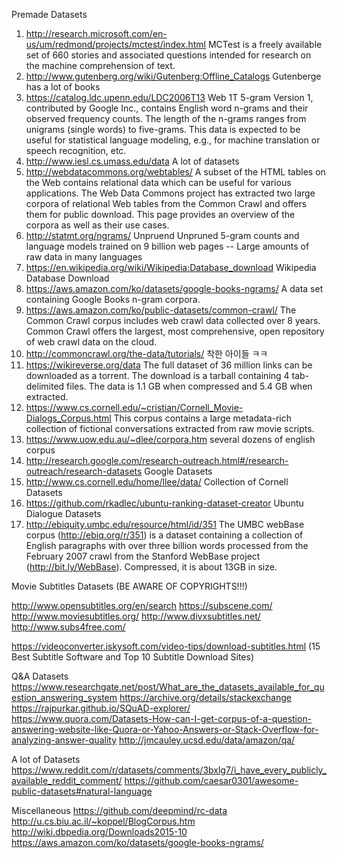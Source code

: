 Premade Datasets
1. http://research.microsoft.com/en-us/um/redmond/projects/mctest/index.html
MCTest is a freely available set of 660 stories and associated questions intended for research on the machine comprehension of text.
2. http://www.gutenberg.org/wiki/Gutenberg:Offline_Catalogs
Gutenberge has a lot of books
3. https://catalog.ldc.upenn.edu/LDC2006T13
Web 1T 5-gram Version 1, contributed by Google Inc., contains English word n-grams and their observed frequency counts. 
The length of the n-grams ranges from unigrams (single words) to five-grams. 
This data is expected to be useful for statistical language modeling, e.g., for machine translation or speech recognition, etc.
4. http://www.iesl.cs.umass.edu/data
A lot of datasets
5. http://webdatacommons.org/webtables/
A subset of the HTML tables on the Web contains relational data which can be useful for various applications. 
The Web Data Commons project has extracted two large corpora of relational Web tables from the Common Crawl and offers them for public download. 
This page provides an overview of the corpora as well as their use cases.
6. http://statmt.org/ngrams/
Unpruend Unpruned 5-gram counts and language models trained on 9 billion web pages -- Large amounts of raw data in many languages 
7. https://en.wikipedia.org/wiki/Wikipedia:Database_download
Wikipedia Database Download
8. https://aws.amazon.com/ko/datasets/google-books-ngrams/
A data set containing Google Books n-gram corpora.
9. https://aws.amazon.com/ko/public-datasets/common-crawl/
The Common Crawl corpus includes web crawl data collected over 8 years. 
Common Crawl offers the largest, most comprehensive, open repository of web crawl data on the cloud.
10. http://commoncrawl.org/the-data/tutorials/
착한 아이들 ㅋㅋ
11. https://wikireverse.org/data
The full dataset of 36 million links can be downloaded as a torrent. 
The download is a tarball containing 4 tab-delimited files. 
The data is 1.1 GB when compressed and 5.4 GB when extracted.
12. https://www.cs.cornell.edu/~cristian/Cornell_Movie-Dialogs_Corpus.html
This corpus contains a large metadata-rich collection of fictional conversations extracted from raw movie scripts.
13. https://www.uow.edu.au/~dlee/corpora.htm
several dozens of english corpus
14. http://research.google.com/research-outreach.html#/research-outreach/research-datasets
Google Datasets
15. http://www.cs.cornell.edu/home/llee/data/
Collection of Cornell Datasets
16. https://github.com/rkadlec/ubuntu-ranking-dataset-creator
Ubuntu Dialogue Datasets
17. http://ebiquity.umbc.edu/resource/html/id/351
The UMBC webBase corpus (http://ebiq.org/r/351) is a dataset containing a collection of English paragraphs with over three billion words 
processed from the February 2007 crawl from the Stanford WebBase project (http://bit.ly/WebBase). Compressed, it is about 13GB in size.



Movie Subtitles Datasets (BE AWARE OF COPYRIGHTS!!!)

http://www.opensubtitles.org/en/search
https://subscene.com/
http://www.moviesubtitles.org/
http://www.divxsubtitles.net/
http://www.subs4free.com/

https://videoconverter.iskysoft.com/video-tips/download-subtitles.html (15 Best Subtitle Software and Top 10 Subtitle Download Sites)



Q&A Datasets
https://www.researchgate.net/post/What_are_the_datasets_available_for_question_answering_system
https://archive.org/details/stackexchange
https://rajpurkar.github.io/SQuAD-explorer/
https://www.quora.com/Datasets-How-can-I-get-corpus-of-a-question-answering-website-like-Quora-or-Yahoo-Answers-or-Stack-Overflow-for-analyzing-answer-quality
http://jmcauley.ucsd.edu/data/amazon/qa/


A lot of Datasets
https://www.reddit.com/r/datasets/comments/3bxlg7/i_have_every_publicly_available_reddit_comment/
https://github.com/caesar0301/awesome-public-datasets#natural-language


Miscellaneous
https://github.com/deepmind/rc-data
http://u.cs.biu.ac.il/~koppel/BlogCorpus.htm
http://wiki.dbpedia.org/Downloads2015-10
https://aws.amazon.com/ko/datasets/google-books-ngrams/